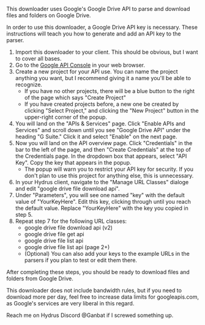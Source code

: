 This downloader uses Google's Google Drive API to parse and download files and folders on Google Drive. 

In order to use this downloader, a Google Drive API key is necessary. These instructions will teach you how to generate and add an API key to the parser.

1. Import this downloader to your client. This should be obvious, but I want to cover all bases.
2. Go to the [Google API Console](https://console.developers.google.com/) in your web browser.
3. Create a new project for your API use. You can name the project anything you want, but I recommend giving it a name you'll be able to recognize.
	+ If you have no other projects, there will be a blue button to the right of the page which says "Create Project"
	+ If you have created projects before, a new one be created by clicking "Select Project," and clicking the "New Project" button in the upper-right corner of the popup.
4. You will land on the "APIs & Services" page. Click "Enable APIs and Services" and scroll down until you see "Google Drive API" under the heading "G Suite." Click it and select "Enable" on the next page.
5. Now you will land on the API overview page. Click "Credentials" in the bar to the left of the page, and then "Create Credentials" at the top of the Credentials page. In the dropdown box that appears, select "API Key". Copy the key that appears in the popup.
	+ The popup will warn you to restrict your API key for security. If you don't plan to use this project for anything else, this is unnecessary.
6. In your Hydrus client, navigate to the "Manage URL Classes" dialoge and edit "google drive file download api".
7. Under "Parameters", you will see one named "key" with the default value of "YourKeyHere". Edit this key, clicking through until you reach the default value. Replace "YourKeyHere" with the key you copied in step 5.
8. Repeat step 7 for the following URL classes:
	+ google drive file download api (v2)
	+ google drive file get api
	+ google drive file list api
	+ google drive file list api (page 2+)
	+ (Optional) You can also add your keys to the example URLs in the parsers if you plan to test or edit them there.
	
After completing these steps, you should be ready to download files and folders from Google Drive.

This downloader does not include bandwidth rules, but if you need to download more per day, feel free to increase data limits for googleapis.com, as Google's services are very liberal in this regard.

Reach me on Hydrus Discord @Ganbat if I screwed something up.